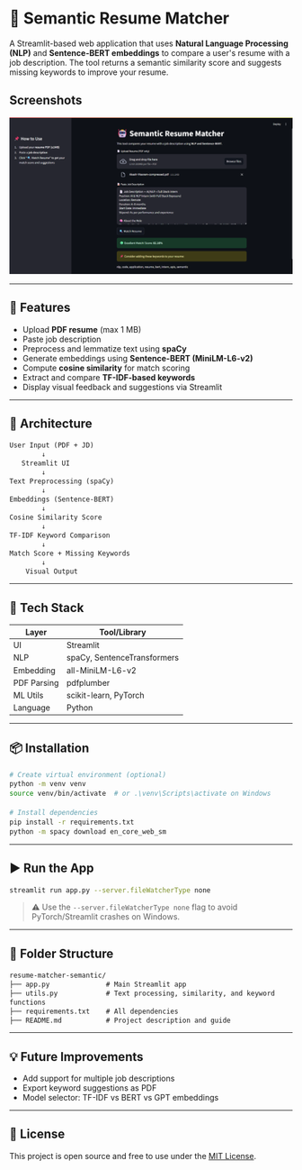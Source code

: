# 🤖 Semantic Resume Matcher

A Streamlit-based web application that uses **Natural Language Processing (NLP)** and **Sentence-BERT embeddings** to compare a user's resume with a job description. The tool returns a semantic similarity score and suggests missing keywords to improve your resume.

## Screenshots

![App Screenshot](image.png)

---

## 🚀 Features

* Upload **PDF resume** (max 1 MB)
* Paste job description
* Preprocess and lemmatize text using **spaCy**
* Generate embeddings using **Sentence-BERT (MiniLM-L6-v2)**
* Compute **cosine similarity** for match scoring
* Extract and compare **TF-IDF-based keywords**
* Display visual feedback and suggestions via Streamlit

---

## 🧠 Architecture 

```
User Input (PDF + JD)
        ↓
   Streamlit UI
        ↓
Text Preprocessing (spaCy)
        ↓
Embeddings (Sentence-BERT)
        ↓
Cosine Similarity Score
        ↓
TF-IDF Keyword Comparison
        ↓
Match Score + Missing Keywords
        ↓
    Visual Output
```

---

## 🧰 Tech Stack

| Layer       | Tool/Library                |
| ----------- | --------------------------- |
| UI          | Streamlit                   |
| NLP         | spaCy, SentenceTransformers |
| Embedding   | all-MiniLM-L6-v2            |
| PDF Parsing | pdfplumber                  |
| ML Utils    | scikit-learn, PyTorch       |
| Language    | Python                      |

---

## 📦 Installation

```bash
# Create virtual environment (optional)
python -m venv venv
source venv/bin/activate  # or .\venv\Scripts\activate on Windows

# Install dependencies
pip install -r requirements.txt
python -m spacy download en_core_web_sm
```

---

## ▶️ Run the App

```bash
streamlit run app.py --server.fileWatcherType none
```

> ⚠️ Use the `--server.fileWatcherType none` flag to avoid PyTorch/Streamlit crashes on Windows.

---

## 📂 Folder Structure

```
resume-matcher-semantic/
├── app.py              # Main Streamlit app
├── utils.py            # Text processing, similarity, and keyword functions
├── requirements.txt    # All dependencies
├── README.md           # Project description and guide
```

---

## 💡 Future Improvements

* Add support for multiple job descriptions
* Export keyword suggestions as PDF
* Model selector: TF-IDF vs BERT vs GPT embeddings

---

## 📄 License

This project is open source and free to use under the [MIT License](LICENSE).
